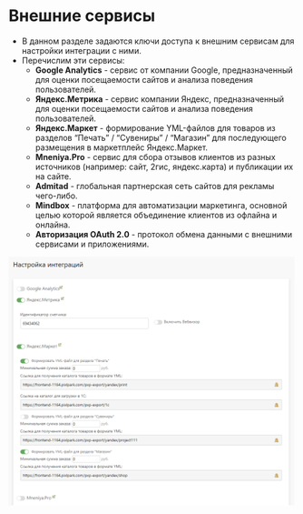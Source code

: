 # Внешние сервисы
* В данном разделе задаются ключи доступа к внешним сервисам для настройки интеграции с ними.
* Перечислим эти сервисы:
    + **Google Analytics** - сервис от компании Google, предназначенный для оценки посещаемости сайтов и анализа поведения пользователей.
    + **Яндекс.Метрика** - сервис компании Яндекс, предназначенный для оценки посещаемости сайтов и анализа поведения пользователей.
    + **Яндекс.Маркет** - формирование YML-файлов для товаров из разделов “Печать” / “Сувениры” / “Магазин” для последующего размещения в маркетплейс Яндекс.Маркет.
    + **Mneniya.Pro** - сервис для сбора отзывов  клиентов из разных источников (например: сайт, 2гис, яндекс.карта) и публикации их на сайте.
    + **Admitad** - глобальная партнерская сеть сайтов для рекламы чего-либо.
    + **Mindbox** - платформа для автоматизации маркетинга, основной целью которой является объединение клиентов из офлайна и онлайна.
    + **Авторизация OAuth 2.0** - протокол обмена данными с внешними сервисами и приложениями.

![](../_media/marketing/marketing43.png ':size=70%')